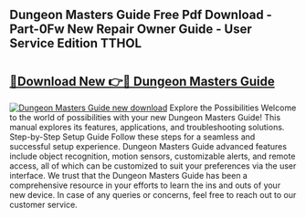 ## Dungeon Masters Guide Free Pdf Download - Part-0Fw New Repair Owner Guide - User Service Edition TTHOL

# <h2><a href="http://bc92380.oget.top/?id=Dungeon+Masters+Guide">🔗Download New 👉🔴 Dungeon Masters Guide</a></h2>

[![Dungeon Masters Guide new download](https://i.imgur.com/5g1atiW.png)](http://bc92380.oget.top/?id=Dungeon+Masters+Guide)
Explore the Possibilities Welcome to the world of possibilities with your new Dungeon Masters Guide! This manual explores its features, applications, and troubleshooting solutions. Step-by-Step Setup Guide Follow these steps for a seamless and successful setup experience. Dungeon Masters Guide advanced features include object recognition, motion sensors, customizable alerts, and remote access, all of which can be customized to suit your preferences via the user interface. We trust that the Dungeon Masters Guide has been a comprehensive resource in your efforts to learn the ins and outs of your new device. In case of any queries or concerns, feel free to reach out to our customer service.
